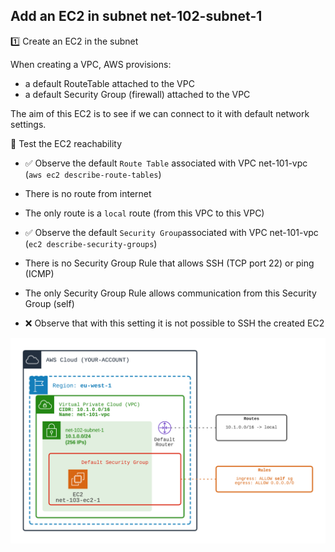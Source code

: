 ## Add an EC2 in subnet net-102-subnet-1

1️⃣ Create an EC2 in the subnet

When creating a VPC, AWS provisions:
- a default RouteTable attached to the VPC
- a default Security Group (firewall) attached to the VPC

The aim of this EC2 is to see if we can connect to it with default network settings.

🏁 Test the EC2 reachability
- ✅ Observe the default `Route Table` associated with VPC net-101-vpc (`aws ec2 describe-route-tables`)
- There is no route from internet
- The only route is a `local` route (from this VPC to this VPC)  


- ✅ Observe the default `Security Group`associated with VPC net-101-vpc (`ec2 describe-security-groups`)
- There is no Security Group Rule that allows SSH (TCP port 22) or ping (ICMP)
- The only Security Group Rule allows communication from this Security Group (self)


- ❌ Observe that with this setting it is not possible to SSH the created EC2

![Image of VPC](./doc/103-vpc-default-route-default-sg.png)
